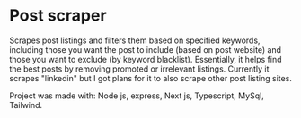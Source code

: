 # Post scraper

Scrapes post listings and filters them based on specified keywords, including those you want the post to include (based on post website) and those you want to exclude (by keyword blacklist). Essentially, it helps find the best posts by removing promoted or irrelevant listings. Currently it scrapes "linkedin" but I got plans for it to also scrape other post listing sites.

Project was made with: Node js, express, Next js, Typescript, MySql, Tailwind.
